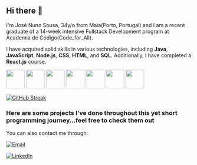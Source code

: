 ## Hi there 👋

I'm José Nuno Sousa, 34y/o from Maia(Porto, Portugal) and I am a recent graduate of a 14-week intensive Fullstack Development program at Academia de Código(Code_for_All). 

I have acquired solid skills in various technologies, including **Java**, **JavaScript**, **Node.js**, **CSS**, **HTML**, and **SQL**. Additionally, I have completed a **React.js** course.

<img src="https://cdn.jsdelivr.net/gh/devicons/devicon/icons/java/java-original.svg" width="50" height="50" /> <img src="https://cdn.jsdelivr.net/gh/devicons/devicon/icons/javascript/javascript-original.svg" width="50" height="50" /> <img src="https://cdn.jsdelivr.net/gh/devicons/devicon/icons/html5/html5-original.svg" width="50" height="50" /> <img src="https://cdn.jsdelivr.net/gh/devicons/devicon/icons/css3/css3-original.svg" width="50" height="50" /> <img src="https://cdn.jsdelivr.net/gh/devicons/devicon/icons/react/react-original.svg" width="50" height="50" /> <img src="https://cdn.jsdelivr.net/gh/devicons/devicon/icons/nodejs/nodejs-original.svg" width="50" height="50" /> <img src="https://cdn.jsdelivr.net/gh/devicons/devicon/icons/mysql/mysql-original.svg" width="50" height="50" />



[![GitHub Streak](https://streak-stats.demolab.com/?user=NunoSousa9&theme=blueberry)](https://git.io/streak-stats)


### Here are some projects I've done throughout this yet short programming journey...feel free to check them out

You can also contact me through:

[![Email](https://img.shields.io/badge/Email-nnsousa9@gamail.com-informational?style=flat&logo=gmail&logoColor=white)](mailto:nnsousa9.com)

[![LinkedIn](https://img.shields.io/badge/LinkedIn-in/nunosousa19-blue?style=flat&logo=linkedin)](https://www.linkedin.com/in/nunosousa19/)

